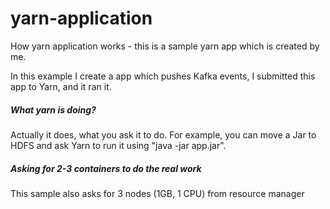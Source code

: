 # yarn-application
How yarn application works - this is a sample yarn app which is created by me. 

In this example I create a app which pushes Kafka events, I submitted this app to Yarn, and it ran it.

##### What yarn is doing?
Actually it does, what you ask it to do. For example, you can move a Jar to HDFS and ask Yarn to run it using 
"java -jar app.jar". 

##### Asking for 2-3 containers to do the real work
This sample also asks for 3 nodes (1GB, 1 CPU) from resource manager
